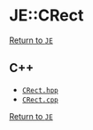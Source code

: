 # JE::CRect

[Return to `JE`](/docs/je.md)

## C++

- [`CRect.hpp`](/src/je/CRect.hpp)
- [`CRect.cpp`](/src/je/CRect.cpp)

[Return to `JE`](/docs/je.md)